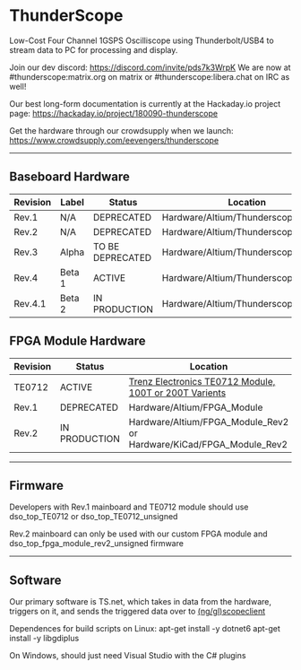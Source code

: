 # ThunderScope
Low-Cost Four Channel 1GSPS Oscilliscope using Thunderbolt/USB4 to stream data to PC for processing and display. 

Join our dev discord: https://discord.com/invite/pds7k3WrpK
We are now at #thunderscope:matrix.org on matrix or #thunderscope:libera.chat on IRC as well!

Our best long-form documentation is currently at the Hackaday.io project page: https://hackaday.io/project/180090-thunderscope

Get the hardware through our crowdsupply when we launch: https://www.crowdsupply.com/eevengers/thunderscope

___
## Baseboard Hardware 

| Revision | Label | Status | Location |
| ------ | ---- | ---------- | ------------------------------ |
| Rev.1  | N/A  | DEPRECATED | Hardware/Altium/Thunderscope_E |
| Rev.2  | N/A  | DEPRECATED | Hardware/Altium/Thunderscope_Rev2 |
| Rev.3  | Alpha  | TO BE DEPRECATED | Hardware/Altium/Thunderscope_Rev3 |
| Rev.4  | Beta 1  | ACTIVE | Hardware/Altium/Thunderscope_Rev4 |
| Rev.4.1  | Beta 2  | IN PRODUCTION | Hardware/Altium/Thunderscope_Rev4.1 |

## FPGA Module Hardware 

| Revision | Status | Location |
| ------ | ---------- | ------------------------------ |
| TE0712  |  ACTIVE | [Trenz Electronics TE0712 Module, 100T or 200T Varients](https://wiki.trenz-electronic.de/display/PD/TE0712+TRM) |
| Rev.1  | DEPRECATED | Hardware/Altium/FPGA_Module |
| Rev.2  | IN PRODUCTION | Hardware/Altium/FPGA_Module_Rev2 or Hardware/KiCad/FPGA_Module_Rev2|

___
## Firmware

Developers with Rev.1 mainboard and TE0712 module should use dso_top_TE0712 or dso_top_TE0712_unsigned

Rev.2 mainboard can only be used with our custom FPGA module and dso_top_fpga_module_rev2_unsigned firmware 

___
## Software

Our primary software is TS.net, which takes in data from the hardware, triggers on it, and sends the triggered data over to [(ng/gl)scopeclient](https://github.com/glscopeclient/scopehal-apps)

Dependences for build scripts on Linux:
apt-get install -y dotnet6
apt-get install -y libgdiplus

On Windows, should just need Visual Studio with the C# plugins
